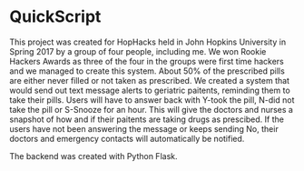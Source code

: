 # QuickScript
This project was created for HopHacks held in John Hopkins University in Spring 2017 by a group of four people, including me. 
We won Rookie Hackers Awards as three of the four in the groups were first time hackers and we managed to create this system.
About 50% of the prescribed pills are either never filled or not taken as prescribed.
We created a system that would send out text message alerts to geriatric paitents, reminding them to take their pills. 
Users will have to answer back with Y-took the pill, N-did not take the pill or S-Snooze for an hour.
This will give the doctors and nurses a snapshot of how and if their paitents are taking drugs as prescibed.
If the users have not been answering the message or keeps sending No, their doctors and emergency contacts will automatically be notified.

The backend was created with Python Flask. 
